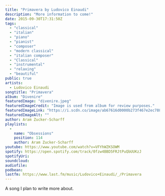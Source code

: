 ```yaml
---
title: "Primavera by Ludovico Einaudi"
description: "More information to come!"
date: 2015-09-30T17:31:50Z
tags:
  - "classical"
  - "italian"
  - "piano"
  - "pianist"
  - "composer"
  - "modern classical"
  - "italian composer"
  - "Classical"
  - "instrumental"
  - "relaxing"
  - "beautiful"
public: true
artists:
  - Ludovico Einaudi
songtitle: "Primavera"
album: "Divenire"
featuredImage: "divenire.jpeg"
featuredImageCredit: "Image is used from album for review purposes."
featuredImageLink: "https://i.scdn.co/image/ab67616d0000b273f467e2ec788dba4079c99bdf"
featuredImageAlt: ""
author: Aram Zucker-Scharff
playlists:
  -
    name: "Obsessions"
    position: 114
    author: Aram Zucker-Scharff
youtube: https://www.youtube.com/watch?v=VFYhWZKSOWM
spotify: https://open.spotify.com/track/0fzw4BBD5FRJtPuQbUUKzJ
spotifyUri: 
soundcloud:
audiofile:
podbean:
lastfm: https://www.last.fm/music/Ludovico+Einaudi/_/Primavera
---
```


A song I plan to write more about.
		